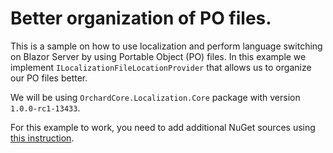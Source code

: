 # Better organization of PO files.

This is a sample on how to use localization and perform language switching on Blazor Server by using Portable Object (PO) files. 
In this example we implement `ILocalizationFileLocationProvider` that allows us to organize our PO files better.

We will be using `OrchardCore.Localization.Core` package with version `1.0.0-rc1-13433`.

For this example to work, you need to add additional NuGet sources using [this instruction](https://cloudsmith.io/~orchardcore/repos/preview/setup/#formats-nuget).
